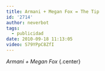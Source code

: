 ```yaml
---
title: Armani + Megan Fox = The Tip
id: '2714'
author: neverbot
tags:
  - publicidad
date: 2010-09-18 11:13:05
video: S79YPpC8ZfI
---
```


*Armani + Megan Fox* {.center}
